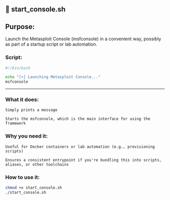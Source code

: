 ## 📜 start_console.sh

## Purpose:
Launch the Metasploit Console (msfconsole) in a convenient way, possibly as part of a startup script or lab automation.

### Script:
```bash
#!/bin/bash

echo "[+] Launching Metasploit Console..."
msfconsole
```
---

### What it does:

    Simply prints a message

    Starts the msfconsole, which is the main interface for using the framework

### Why you need it:

    Useful for Docker containers or lab automation (e.g., provisioning scripts)

    Ensures a consistent entrypoint if you're bundling this into scripts, aliases, or other toolchains

### How to use it:
```bash
chmod +x start_console.sh
./start_console.sh
```

